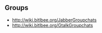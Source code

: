 #

## Groups

 * http://wiki.bitlbee.org/JabberGroupchats
 * http://wiki.bitlbee.org/GtalkGroupchats
